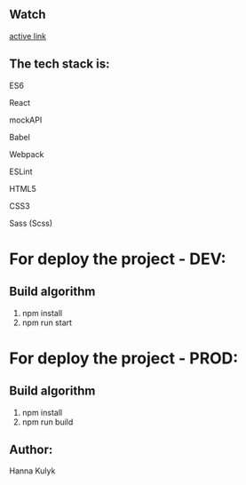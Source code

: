 
## Watch

[active link](https://jolly-williams-b013c0.netlify.app/ 'Netlify pages')

## The tech stack is:

ES6

React

mockAPI

Babel

Webpack

ESLint

HTML5

CSS3

Sass (Scss)


# For deploy the project - DEV:

## Build algorithm

1. npm install
2. npm run start

# For deploy the project - PROD:

## Build algorithm

1. npm install
2. npm run build

## Author:

Hanna Kulyk
